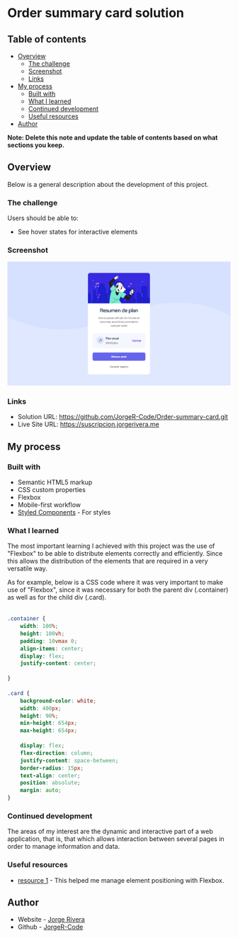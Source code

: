 # Order summary card solution


## Table of contents

- [Overview](#overview)
  - [The challenge](#the-challenge)
  - [Screenshot](#screenshot)
  - [Links](#links)
- [My process](#my-process)
  - [Built with](#built-with)
  - [What I learned](#what-i-learned)
  - [Continued development](#continued-development)
  - [Useful resources](#useful-resources)
- [Author](#author)

**Note: Delete this note and update the table of contents based on what sections you keep.**

## Overview
Below is a general description about the development of this project.

### The challenge

Users should be able to:

- See hover states for interactive elements

### Screenshot

![Screenshot](screenshot.png)



### Links

- Solution URL: https://github.com/JorgeR-Code/Order-summary-card.git
- Live Site URL: https://suscripcion.jorgerivera.me

## My process

### Built with

- Semantic HTML5 markup
- CSS custom properties
- Flexbox
- Mobile-first workflow
- [Styled Components](https://styled-components.com/) - For styles



### What I learned

The most important learning I achieved with this project was the use of "Flexbox" to be able to distribute elements correctly and efficiently. Since this allows the distribution of the elements that are required in a very versatile way.

As for example, below is a CSS code where it was very important to make use of "Flexbox", since it was necessary for both the parent div (.container) as well as for the child div (.card).

```css

.container {
    width: 100%;
    height: 100vh;
    padding: 10vmax 0;
    align-items: center;
    display: flex;
    justify-content: center;

}

.card {
    background-color: white;
    width: 400px;
    height: 90%;
    min-height: 654px;
    max-height: 654px;

    display: flex;
    flex-direction: column;
    justify-content: space-between;
    border-radius: 15px;
    text-align: center;
    position: absolute;
    margin: auto;
}
```





### Continued development

The areas of my interest are the dynamic and interactive part of a web application, that is, that which allows interaction between several pages in order to manage information and data.

### Useful resources

- [resource 1](https://developer.mozilla.org/es/docs/Web/CSS/CSS_Flexible_Box_Layout/Basic_Concepts_of_Flexbox) - This helped me manage element positioning with Flexbox.


## Author

- Website - [Jorge Rivera](https://www.jorgerivera.me)
- Github - [JorgeR-Code](https://github.com/JorgeR-Code)



